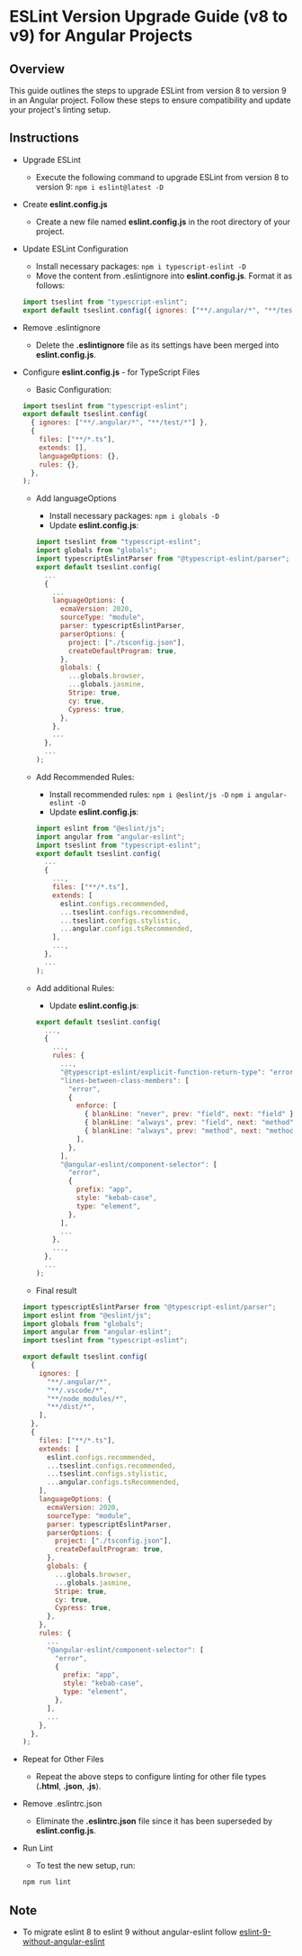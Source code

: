 # ESLint Version Upgrade Guide (v8 to v9) for Angular Projects

## Overview

This guide outlines the steps to upgrade ESLint from version 8 to version 9 in an Angular project. Follow these steps to ensure compatibility and update your project's linting setup.

## Instructions

- Upgrade ESLint
  - Execute the following command to upgrade ESLint from version 8 to version 9:
    `npm i eslint@latest -D`
- Create **eslint.config.js**
  - Create a new file named **eslint.config.js** in the root directory of your project.
- Update ESLint Configuration
  - Install necessary packages:
    `npm i typescript-eslint -D`
  - Move the content from .eslintignore into **eslint.config.js**. Format it as follows:
  ```javascript
  import tseslint from "typescript-eslint";
  export default tseslint.config({ ignores: ["**/.angular/*", "**/test/*"] });
  ```
- Remove .eslintignore
  - Delete the **.eslintignore** file as its settings have been merged into **eslint.config.js**.
- Configure **eslint.config.js** - for TypeScript Files

  - Basic Configuration:

  ```javascript
  import tseslint from "typescript-eslint";
  export default tseslint.config(
    { ignores: ["**/.angular/*", "**/test/*"] },
    {
      files: ["**/*.ts"],
      extends: [],
      languageOptions: {},
      rules: {},
    },
  );
  ```

  - Add languageOptions

    - Install necessary packages:
      `npm i globals -D`
    - Update **eslint.config.js**:

    ```javascript
    import tseslint from "typescript-eslint";
    import globals from "globals";
    import typescriptEslintParser from "@typescript-eslint/parser";
    export default tseslint.config(
      ...
      {
        ...
        languageOptions: {
          ecmaVersion: 2020,
          sourceType: "module",
          parser: typescriptEslintParser,
          parserOptions: {
            project: ["./tsconfig.json"],
            createDefaultProgram: true,
          },
          globals: {
            ...globals.browser,
            ...globals.jasmine,
            Stripe: true,
            cy: true,
            Cypress: true,
          },
        },
        ...
      },
      ...
    );
    ```

  - Add Recommended Rules:

    - Install recommended rules:
      `npm i @eslint/js -D`
      `npm i angular-eslint -D`
    - Update **eslint.config.js**:

    ```javascript
    import eslint from "@eslint/js";
    import angular from "angular-eslint";
    import tseslint from "typescript-eslint";
    export default tseslint.config(
      ...
      {
        ...,
        files: ["**/*.ts"],
        extends: [
          eslint.configs.recommended,
          ...tseslint.configs.recommended,
          ...tseslint.configs.stylistic,
          ...angular.configs.tsRecommended,
        ],
        ...,
      },
      ...
    );
    ```

  - Add additional Rules:

    - Update **eslint.config.js**:

    ```javascript
    export default tseslint.config(
      ...,
      {
        ...,
        rules: {
          ...,
          "@typescript-eslint/explicit-function-return-type": "error",
          "lines-between-class-members": [
            "error",
            {
              enforce: [
                { blankLine: "never", prev: "field", next: "field" },
                { blankLine: "always", prev: "field", next: "method" },
                { blankLine: "always", prev: "method", next: "method" },
              ],
            },
          ],
          "@angular-eslint/component-selector": [
            "error",
            {
              prefix: "app",
              style: "kebab-case",
              type: "element",
            },
          ],
          ...
        },
        ...,
      },
      ...
    );
    ```

  - Final result

  ```javascript
  import typescriptEslintParser from "@typescript-eslint/parser";
  import eslint from "@eslint/js";
  import globals from "globals";
  import angular from "angular-eslint";
  import tseslint from "typescript-eslint";

  export default tseslint.config(
    {
      ignores: [
        "**/.angular/*",
        "**/.vscode/*",
        "**/node_modules/*",
        "**/dist/*",
      ],
    },
    {
      files: ["**/*.ts"],
      extends: [
        eslint.configs.recommended,
        ...tseslint.configs.recommended,
        ...tseslint.configs.stylistic,
        ...angular.configs.tsRecommended,
      ],
      languageOptions: {
        ecmaVersion: 2020,
        sourceType: "module",
        parser: typescriptEslintParser,
        parserOptions: {
          project: ["./tsconfig.json"],
          createDefaultProgram: true,
        },
        globals: {
          ...globals.browser,
          ...globals.jasmine,
          Stripe: true,
          cy: true,
          Cypress: true,
        },
      },
      rules: {
        ...
        "@angular-eslint/component-selector": [
          "error",
          {
            prefix: "app",
            style: "kebab-case",
            type: "element",
          },
        ],
        ...
      },
    },
  );

  ```

- Repeat for Other Files
  - Repeat the above steps to configure linting for other file types (**.html**, **.json**, **.js**).
- Remove .eslintrc.json
  - Eliminate the **.eslintrc.json** file since it has been superseded by **eslint.config.js**.
- Run Lint

  - To test the new setup, run:

  ```javascript
  npm run lint
  ```

## Note

- To migrate eslint 8 to eslint 9 without angular-eslint follow [eslint-9-without-angular-eslint](https://github.com/JsDaddy/eslint-8-to-9/tree/eslint-9)
